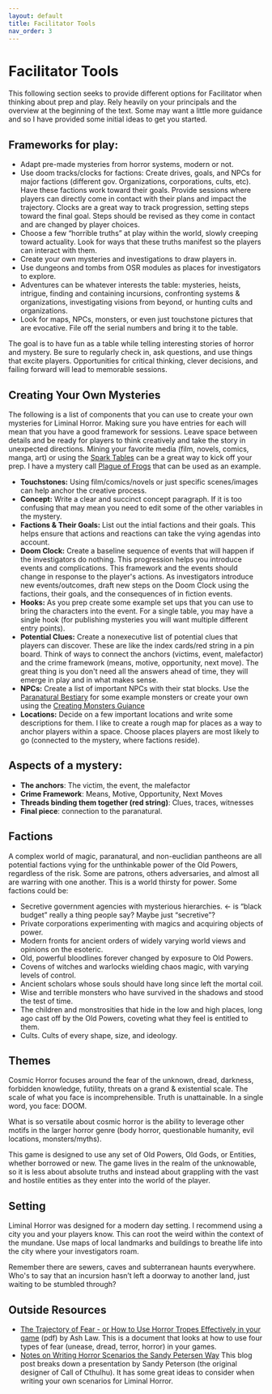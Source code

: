 ```yaml
---
layout: default
title: Facilitator Tools
nav_order: 3
---
```


# Facilitator Tools
This following section seeks to provide different options for Facilitator when thinking about prep and play. Rely heavily on your principals and the overview at the beginning of the text. Some may want a little more guidance and so I have provided some initial ideas to get you started.

## Frameworks for play:
- Adapt pre-made mysteries from horror systems, modern or not.
- Use doom tracks/clocks for factions: Create drives, goals, and NPCs for major factions (different gov. Organizations, corporations, cults, etc). Have these factions work toward their goals. Provide sessions where players can directly come in contact with their plans and impact the trajectory. Clocks are a great way to track progression, setting steps toward the final goal. Steps should be revised as they come in contact and are changed by player choices.
- Choose a few “horrible truths” at play within the world, slowly creeping toward actuality. Look for ways that these truths manifest so the players can interact with them.
- Create your own mysteries and investigations to draw players in.
- Use dungeons and tombs from OSR modules as places for investigators to explore.
- Adventures can be whatever interests the table: mysteries, heists, intrigue, finding and containing incursions, confronting systems & organizations, investigating visions from beyond, or hunting cults and organizations.
- Look for maps, NPCs, monsters, or even just touchstone pictures that are evocative. File off the serial numbers and bring it to the table.

The goal is to have fun as a table while  telling  interesting stories of horror and mystery. Be sure to regularly check in, ask questions, and use things that excite players. Opportunities for critical thinking, clever decisions, and failing forward will lead to memorable sessions.

## Creating Your Own Mysteries
The following is a list of components that you can use to create your own mysteries for Liminal Horror. Making sure you have entries for each will mean that you have a good framework for sessions. Leave space between details and be ready for players to think creatively and take the story in unexpected directions. Mining your favorite media (film, novels, comics, manga, art) or using the [Spark Tables](https://goblinarchives.github.io/LiminalHorror/Liminal%20Horror%20System/Spark%20Tables/) can be a great way to kick off your prep. I have a mystery call [Plague of Frogs](https://goblinarchives.itch.io/plague-of-frogs) that can be used as an example.

- **Touchstones:** Using film/comics/novels or just specific scenes/images can help anchor the creative process.
- **Concept:** Write a clear and succinct concept paragraph. If it is too confusing that may mean you need to edit some of the other variables in the mystery.
- **Factions & Their Goals:** List out the intial factions and their goals. This helps ensure that actions and reactions can take the vying agendas into account.
- **Doom Clock:** Create a baseline sequence of events that will happen if the investigators do nothing. This progression helps you introduce events and complications. This framework and the events should change in response to  the player's actions. As investigators introduce new events/outcomes, draft new steps on the Doom Clock using the factions, their goals, and the consequences of in fiction events.
- **Hooks:** As you prep create some example set ups that you can use to bring the characters into the event. For a single table, you may have a single hook (for publishing mysteries you will want multiple different entry points).
- **Potential Clues:** Create a nonexecutive list of potential clues that players can discover. These are like the index cards/red string in a pin board. Think of ways to connect the anchors (victims, event, malefactor) and the crime framework (means, motive, opportunity, next move). The great thing is you don't need all the answers ahead of time, they will emerge in play and in what makes sense.
- **NPCs:** Create a list of important NPCs with their stat blocks. Use the [Paranatural Bestiary](https://goblinarchives.github.io/LiminalHorror/Liminal%20Horror%20System/Paranatural%20Bestiary/) for some example monsters or create your own using the [Creating Monsters Guiance](https://goblinarchives.github.io/LiminalHorror/Liminal%20Horror%20System/Creating%20Monsters/)
- **Locations:** Decide on a few important locations and write some descriptions for them. I like to create a rough map for places as a way to anchor players within a space. Choose places players are most likely to go (connected to the mystery, where factions reside).

## Aspects of a mystery:
- **The anchors**: The victim, the event, the malefactor
- **Crime Framework**: Means, Motive, Opportunity, Next Moves
- **Threads binding them together (red string)**: Clues, traces, witnesses
- **Final piece**: connection to the paranatural.

## Factions
A complex world of magic, paranatural, and non-euclidian pantheons are all potential factions vying for the unthinkable power of the Old Powers, regardless of the risk. Some are patrons, others adversaries, and almost all are warring with one another. This is a world thirsty for power. Some factions could be:
- Secretive government agencies with mysterious hierarchies. <- is “black budget” really a thing people say? Maybe just “secretive”?
- Private corporations experimenting with magics and acquiring objects of power.
- Modern fronts for ancient orders of widely varying world views and opinions on the esoteric.
- Old, powerful bloodlines forever changed by exposure to Old Powers.
- Covens of witches and warlocks wielding chaos magic, with varying levels of control.
- Ancient scholars whose souls should have long since left the mortal coil.
- Wise and terrible monsters  who have survived in the shadows and stood the test of time.
- The children and monstrosities that hide in the low and high places, long ago cast off by the Old Powers, coveting what they feel is entitled to them.
- Cults.  Cults of every shape, size, and ideology.

## Themes
Cosmic Horror focuses around the fear of the unknown, dread, darkness, forbidden knowledge, futility, threats on a grand & existential scale. The scale of what you face is incomprehensible. Truth is unattainable. In a single word, you face: DOOM.

What is so versatile about cosmic horror is the ability to leverage other motifs in the larger horror genre (body horror, questionable humanity, evil locations, monsters/myths).

This game is designed to use any set of Old Powers, Old Gods, or Entities, whether borrowed or new. The game lives in the realm of the unknowable, so it is less about absolute truths and instead about grappling  with the vast and hostile entities as they enter into the world of the player.

## Setting
Liminal Horror was designed for a modern day setting. I recommend using a city you and your players know. This can root the weird within the context of the mundane. Use maps of local landmarks and buildings to breathe life into the city where your investigators roam.

Remember there are sewers, caves and subterranean haunts everywhere. Who's to say that an incursion hasn’t left a doorway to another land, just waiting to be stumbled through?

## Outside Resources
- [The Trajectory of Fear - or How to Use Horror Tropes Effectively in your game](https://img.fireden.net/tg/image/1453/84/1453840962349.pdf) (pdf) by Ash Law. This is a document that looks at how to use four types of fear (unease, dread, terror, horror) in your games.
- [Notes on Writing Horror Scenarios the Sandy Petersen Way](https://thealexandrian.net/wordpress/40658/roleplaying-games/notes-on-writing-horror-scenarios-the-sandy-petersen-way) This blog post breaks down a presentation by Sandy Peterson (the original designer of Call of Cthulhu). It has some great ideas to consider when writing your own scenarios for Liminal Horror.
